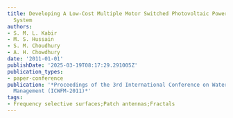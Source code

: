 ```yaml
---
title: Developing A Low-Cost Multiple Motor Switched Photovoltaic Powered Irrigation
  System
authors:
- S. M. L. Kabir
- M. S. Hussain
- S. M. Choudhury
- A. H. Chowdhury
date: '2011-01-01'
publishDate: '2025-03-19T08:17:29.291005Z'
publication_types:
- paper-conference
publication: '*Proceedings of the 3rd International Conference on Water and Flood
  Management (ICWFM-2011)*'
tags:
- Frequency selective surfaces;Patch antennas;Fractals
---
```

